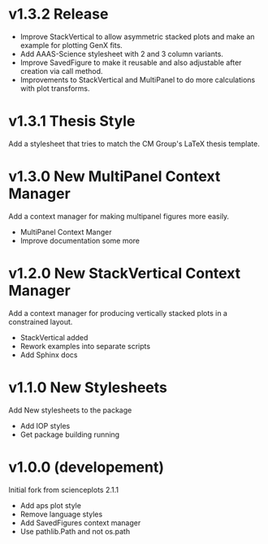 v1.3.2 Release
==============

- Improve StackVertical to allow asymmetric stacked plots and make an example for plotting
GenX fits.
- Add AAAS-Science stylesheet with 2 and 3 column variants.
- Improve SavedFigure to make it reusable and also adjustable after creation via call method.
- Improvements to StackVertical and MultiPanel to do more calculations with plot transforms.

v1.3.1 Thesis Style
===================

Add a stylesheet that tries to match the CM Group's LaTeX thesis template.

v1.3.0 New MultiPanel Context Manager
=====================================

Add a context manager for making multipanel figures more easily.
- MultiPanel Context Manger
- Improve documentation some more

v1.2.0 New StackVertical Context Manager
========================================

Add a context manager for producing vertically stacked plots in a constrained layout.
- StackVertical added
- Rework examples into separate scripts
- Add Sphinx docs

v1.1.0 New Stylesheets
======================

Add New stylesheets to the package
- Add IOP styles
- Get package building running

v1.0.0 (developement)
=====================

Initial fork from scienceplots 2.1.1
- Add aps plot style
- Remove language styles
- Add SavedFigures context manager
- Use pathlib.Path and not os.path
